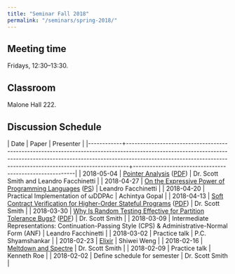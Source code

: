 ```yaml
---
title: "Seminar Fall 2018"
permalink: "/seminars/spring-2018/"
---
```


Meeting time
------------

Fridays, 12:30–13:30.

Classroom
---------

Malone Hall 222.

Discussion Schedule
-------------------

|       Date | Paper                                                                                                                                                                                                                                     | Presenter                                               |
|------------+-------------------------------------------------------------------------------------------------------------------------------------------------------------------------------------------------------------------------------------------+---------------------------------------------------------|
| 2018-05-04 | [Pointer Analysis](https://www.nowpublishers.com/article/Details/PGL-014) ([PDF](https://yanniss.github.io/points-to-tutorial15.pdf))                                                                                                     | Dr. Scott Smith and Leandro Facchinetti                 |
| 2018-04-27 | [On the Expressive Power of Programming Languages](https://dl.acm.org/citation.cfm?id=138493) ([PS](https://www2.ccs.neu.edu/racket/pubs/scp91-felleisen.ps.gz))                                                                          | Leandro Facchinetti                                     |
| 2018-04-20 | Practical Implementation of ωDDPAc                                                                                                                                                                                                        | Achintya Gopal                                          |
| 2018-04-13 | [Soft Contract Verification for Higher-Order Stateful Programs](https://dl.acm.org/citation.cfm?id=3158139) ([PDF](https://arxiv.org/pdf/1711.03620))                                                                                     | Dr. Scott Smith                                         |
| 2018-03-30 | [Why Is Random Testing Effective for Partition Tolerance Bugs?](https://dl.acm.org/citation.cfm?id=3177123.3158134) ([PDF](https://people.mpi-sws.org/~fniksic/popl2018/paper.pdf))                                                       | Dr. Scott Smith                                         |
| 2018-03-09 | Intermediate Representations: Continuation-Passing Style (CPS) & Administrative-Normal Form (ANF)                                                                                                                                         | Leandro Facchinetti                                     |
| 2018-03-02 | Practice talk                                                                                                                                                                                                                             | P.C. Shyamshankar                                       |
| 2018-02-23 | [Elixir](https://elixir-lang.org)                                                                                                                                                                                                         | Shiwei Weng                                             |
| 2018-02-16 | [Meltdown and Spectre](https://meltdownattack.com)                                                                                                                                                                                        | Dr. Scott Smith                                         |
| 2018-02-09 | Practice talk                                                                                                                                                                                                                             | Kenneth Roe                                             |
| 2018-02-02 | Define schedule for semester                                                                                                                                                                                                              | Dr. Scott Smith                                         |
